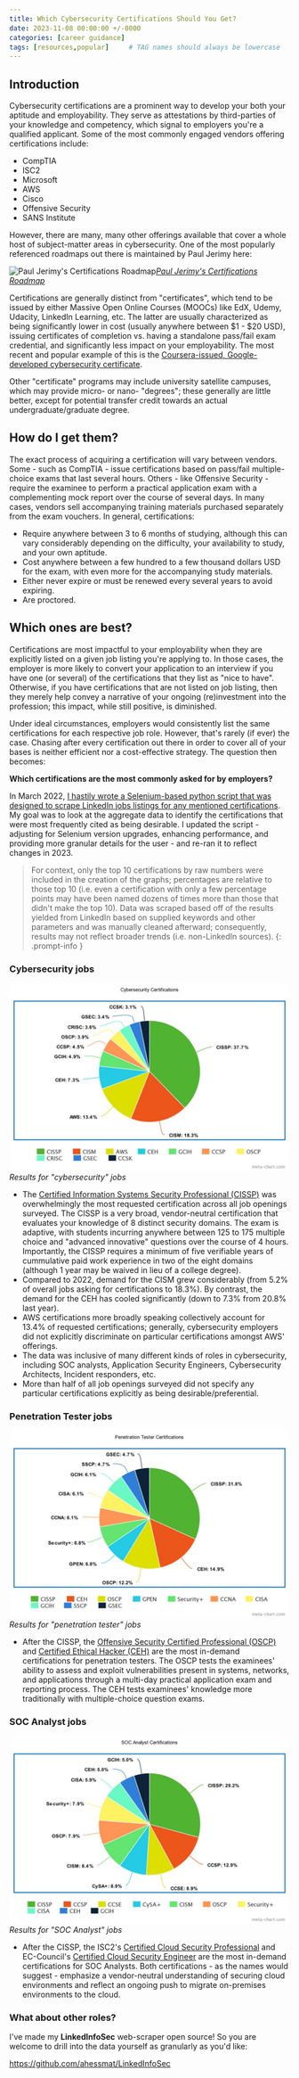 ```yaml
---
title: Which Cybersecurity Certifications Should You Get?
date: 2023-11-08 00:00:00 +/-0000
categories: [career guidance]
tags: [resources,popular]     # TAG names should always be lowercase
---
```


## Introduction

Cybersecurity certifications are a prominent way to develop your both your aptitude and employability. They serve as attestations by third-parties of your knowledge and competency, which signal to employers you're a qualified applicant. Some of the most commonly engaged vendors offering certifications include:

* CompTIA
* ISC2
* Microsoft
* AWS
* Cisco
* Offensive Security
* SANS Institute

However, there are many, many other offerings available that cover a whole host of subject-matter areas in cybersecurity. One of the most popularly referenced roadmaps out there is maintained by Paul Jerimy here:

![Paul Jerimy's Certifications Roadmap](https://pauljerimy.com/wp-content/uploads/2022/03/SCRApril2022.png)_[Paul Jerimy's Certifications Roadmap](https://pauljerimy.com/security-certification-roadmap/)_

Certifications are generally distinct from "certificates", which tend to be issued by either Massive Open Online Courses (MOOCs) like EdX, Udemy, Udacity, LinkedIn Learning, etc. The latter are usually characterized as being significantly lower in cost (usually anywhere between $1 - $20 USD), issuing certificates of completion vs. having a standalone pass/fail exam credential, and significantly less impact on your employability. The most recent and popular example of this is the [Coursera-issued, Google-developed cybersecurity certificate](https://grow.google/certificates/cybersecurity/).

Other "certificate" programs may include university satellite campuses, which may provide micro- or nano- "degrees"; these generally are little better, except for potential transfer credit towards an actual undergraduate/graduate degree.

## How do I get them?

The exact process of acquiring a certification will vary between vendors. Some - such as CompTIA - issue certifications based on pass/fail multiple-choice exams that last several hours. Others - like Offensive Security - require the examinee to perform a practical application exam with a complementing mock report over the course of several days. In many cases, vendors sell accompanying training materials purchased separately from the exam vouchers. In general, certifications:

* Require anywhere between 3 to 6 months of studying, although this can vary considerably depending on the difficulty, your availability to study, and your own aptitude.
* Cost anywhere between a few hundred to a few thousand dollars USD for the exam, with even more for the accompanying study materials.
* Either never expire or must be renewed every several years to avoid expiring.
* Are proctored.

## Which ones are best?

Certifications are most impactful to your employability when they are explicitly listed on a given job listing you're applying to. In those cases, the employer is more likely to convert your application to an interview if you have one (or several) of the certifications that they list as "nice to have". Otherwise, if you have certifications that are not listed on job listing, then they merely help convey a narrative of your ongoing (re)investment into the profession; this impact, while still positive, is diminished.

Under ideal circumstances, employers would consistently list the same certifications for each respective job role. However, that's rarely (if ever) the case. Chasing after every certification out there in order to cover all of your bases is neither efficient nor a cost-effective strategy. The question then becomes:

**Which certifications are the most commonly asked for by employers?**

In March 2022, [I hastily wrote a Selenium-based python script that was designed to scrape LinkedIn jobs listings for any mentioned certifications](https://github.com/ahessmat/LinkedInfoSec). My goal was to look at the aggregate data to identify the certifications that were most frequently cited as being desirable. I updated the script - adjusting for Selenium version upgrades, enhancing performance, and providing more granular details for the user - and re-ran it to reflect changes in 2023.

> For context, only the top 10 certifications by raw numbers were included in the creation of the graphs; percentages are relative to those top 10 (i.e. even a certification with only a few percentage points may have been named dozens of times more than those that didn't make the top 10). Data was scraped based off of the results yielded from LinkedIn based on supplied keywords and other parameters and was manually cleaned afterward; consequently, results may not reflect broader trends (i.e. non-LinkedIn sources).
{: .prompt-info }

### Cybersecurity jobs

![Cybersecurity Certifications](/assets/images/cyber_certs.jpeg)_Results for "cybersecurity" jobs_

* The [Certified Information Systems Security Professional (CISSP)](https://www.isc2.org/certifications/cissp) was overwhelmingly the most requested certification across all job openings surveyed. The CISSP is a very broad, vendor-neutral certification that evaluates your knowledge of 8 distinct security domains. The exam is adaptive, with students incurring anywhere between 125 to 175 multiple choice and "advanced innovative" questions over the course of 4 hours. Importantly, the CISSP requires a minimum of five verifiable years of cummulative paid work experience in two of the eight domains (although 1 year may be waived in lieu of a college degree).
* Compared to 2022, demand for the CISM grew considerably (from 5.2% of overall jobs asking for certifications to 18.3%). By contrast, the demand for the CEH has cooled significantly (down to 7.3% from 20.8% last year).
* AWS certifications more broadly speaking collectively account for 13.4% of requested certifications; generally, cybersecurity employers did not explicitly discriminate on particular certifications amongst AWS' offerings.
* The data was inclusive of many different kinds of roles in cybersecurity, including SOC analysts, Application Security Engineers, Cybersecurity Architects, Incident responders, etc.
* More than half of all job openings surveyed did not specify any particular certifications explicitly as being desirable/preferential.

### Penetration Tester jobs

![Penetration Tester Certifications](/assets/images/ptest_certs.jpeg)_Results for "penetration tester" jobs_

* After the CISSP, the [Offensive Security Certified Professional (OSCP)](https://www.offsec.com/courses/pen-200/) and [Certified Ethical Hacker (CEH)](https://www.eccouncil.org/train-certify/certified-ethical-hacker-ceh/) are the most in-demand certifications for penetration testers. The OSCP tests the examinees' ability to assess and exploit vulnerabilities present in systems, networks, and applications through a multi-day practical application exam and reporting process. The CEH tests examinees' knowledge more traditionally with multiple-choice question exams.

### SOC Analyst jobs

![SOC Analyst Certifications](/assets/images/soc_certs.jpeg)_Results for "SOC Analyst" jobs_

* After the CISSP, the ISC2's [Certified Cloud Security Professional](https://www.isc2.org/certifications/ccsp) and EC-Council's [Certified Cloud Security Engineer](https://www.eccouncil.org/train-certify/certified-cloud-security-engineer-course/) are the most in-demand certifications for SOC Analysts. Both certifications - as the names would suggest - emphasize a vendor-neutral understanding of securing cloud environments and reflect an ongoing push to migrate on-premises environments to the cloud.

### What about other roles?

I've made my **LinkedInfoSec** web-scraper open source! So you are welcome to drill into the data yourself as granularly as you'd like:

https://github.com/ahessmat/LinkedInfoSec

